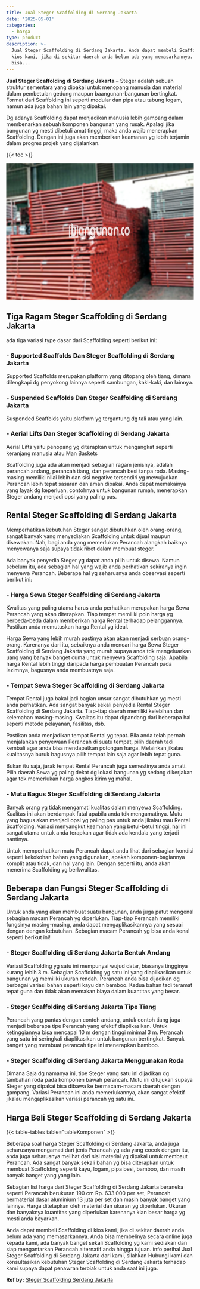 ```yaml
---
title: Jual Steger Scaffolding di Serdang Jakarta
date: '2025-05-01'
categories:
  - harga
type: product
description: >-
  Jual Steger Scaffolding di Serdang Jakarta. Anda dapat membeli Scaffolding di
  kios kami, jika di sekitar daerah anda belum ada yang memasarkannya. Anda
  bisa...
---
```


**Jual Steger Scaffolding di Serdang Jakarta** – Steger adalah sebuah struktur sementara yang dipakai untuk menopang manusia dan material dalam pembetulan gedung maupun baangunan-bangunan bertingkat. Format dari Scaffolding ini seperti modular dan pipa atau tabung logam, namun ada juga bahan lain yang dipakai.

Dg adanya Scaffolding dapat menjadikan manusia lebih gampang dalam membenarkan sebuah komponen bangunan yang rusak. Apalagi jika bangunan yg mesti dibetuli amat tinggi, maka anda wajib menerapkan Scaffolding. Dengan ini juga akan memberikan keamanan yg lebih terjamin dalam progres projek yang dijalankan.

{{< toc >}}

![Jual Steger Scaffolding di Serdang Jakarta](/images/sewa-scaffolding-steger-02.png)

## Tiga Ragam Steger Scaffolding di Serdang Jakarta

ada tiga variasi type dasar dari Scaffolding seperti berikut ini:

### \- Supported Scaffolds Dan Steger Scaffolding di Serdang Jakarta

Supported Scaffolds merupakan platform yang ditopang oleh tiang, dimana dilengkapi dg penyokong lainnya seperti sambungan, kaki-kaki, dan lainnya.

### \- Suspended Scaffolds Dan Steger Scaffolding di Serdang Jakarta

Suspended Scaffolds yaitu platform yg tergantung dg tali atau yang lain.

### \- Aerial Lifts Dan Steger Scaffolding di Serdang Jakarta

Aerial Lifts yaitu penopang yg diterapkan untuk mengangkat seperti keranjang manusia atau Man Baskets

Scaffolding juga ada akan menjadi sebagian ragam jenisnya, adalah perancah andang, perancah tiang, dan perancah besi tanpa roda. Masing-masing memiliki nilai lebih dan sisi negative tersendiri yg mewujudkan Perancah lebih tepat sasaran dan aman dipakai. Anda dapat memakainya yang layak dg keperluan, contohnya untuk bangunan rumah, menerapkan Steger andang menjadi opsi yang paling pas.

## Rental Steger Scaffolding di Serdang Jakarta

Memperhatikan kebutuhan Steger sangat dibutuhkan oleh orang-orang, sangat banyak yang menyediakan Scaffolding untuk dijual maupun disewakan. Nah, bagi anda yang memerlukan Perancah alangkah baiknya menyewanya saja supaya tidak ribet dalam membuat steger.

Ada banyak penyedia Steger yg dapat anda pilih untuk disewa. Namun sebelum itu, ada sebagian hal yang wajib anda perhatikan sekiranya ingin menyewa Perancah. Beberapa hal yg seharusnya anda observasi seperti berikut ini:

### \- Harga Sewa Steger Scaffolding di Serdang Jakarta

Kwalitas yang paling utama harus anda perhatikan merupakan harga Sewa Perancah yang akan diterapkan. Tiap tempat memiliki poin harga yg berbeda-beda dalam memberikan harga Rental terhadap pelanggannya. Pastikan anda memutuskan harga Rental yg ideal.

Harga Sewa yang lebih murah pastinya akan akan menjadi serbuan orang-orang. Karenanya dari itu, sebaiknya anda mencari harga Sewa Steger Scaffolding di Serdang Jakarta yang murah supaya anda tdk mengeluarkan uang yang banyak banget cuma untuk menyewa Scaffolding saja. Apabila harga Rental lebih tinggi daripada harga pembuatan Perancah pada lazimnya, bagusnya anda membuatnya saja.

### \- Tempat Sewa Steger Scaffolding di Serdang Jakarta

Tempat Rental juga bakal jadi bagian unsur sangat dibutuhkan yg mesti anda perhatikan. Ada sangat banyak sekali penyedia Rental Steger Scaffolding di Serdang Jakarta. Tiap-tiap daerah memiliki kelebihan dan kelemahan masing-masing. Kwalitas itu dapat dipandang dari beberapa hal seperti metode pelayanan, fasilitas, dsb.

Pastikan anda menjadikan tempat Rental yg tepat. Bila anda telah pernah menjalankan penyewaan Perancah di suatu tempat, pilih daerah tadi kembali agar anda bisa mendapatkan potongan harga. Melainkan jikalau kualitasnya buruk bagusnya pilih tempat lain saja agar lebih tepat guna.

Bukan itu saja, jarak tempat Rental Perancah juga semestinya anda amati. Pilih daerah Sewa yg paling dekat dg lokasi bangunan yg sedang dikerjakan agar tdk memerlukan harga ongkos kirim yg mahal.

### \- Mutu Bagus Steger Scaffolding di Serdang Jakarta

Banyak orang yg tidak mengamati kualitas dalam menyewa Scaffolding. Kualitas ini akan berdampak fatal apabila anda tdk mengamatinya. Mutu yang bagus akan menjadi opsi yg paling pas untuk anda jikalau mau Rental Scaffolding. Variasi menyangkut keamanan yang betul-betul tinggi, hal ini sangat utama untuk anda terapkan agar tidak ada kendala yang terjadi nantinya.

Untuk memperhatikan mutu Perancah dapat anda lihat dari sebagian kondisi seperti kekokohan bahan yang digunakan, apakah komponen-bagiannya komplit atau tidak, dan hal yang lain. Dengan seperti itu, anda akan menerima Scaffolding yg berkwalitas.

## Beberapa dan Fungsi Steger Scaffolding di Serdang Jakarta

Untuk anda yang akan membuat suatu bangunan, anda juga patut mengenal sebagian macam Perancah yg diperlukan. Tiap-tiap Perancah memiliki fungsinya masing-masing, anda dapat mengaplikasikannya yang sesuai dengan dengan kebutuhan. Sebagian macam Perancah yg bisa anda kenal seperti berikut ini!

### \- Steger Scaffolding di Serdang Jakarta Bentuk Andang

Variasi Scaffolding yg satu ini mempunyai wujud datar, biasanya tingginya kurang lebih 3 m. Sebagian Scaffolding yg satu ini yang diaplikasikan untuk bangunan yg memiliki ukuran rendah. Perancah anda bisa dijadikan dg berbagai variasi bahan seperti kayu dan bamboo. Kedua bahan tadi teramat tepat guna dan tidak akan memakan biaya dalam kuantitas yang besar.

### \- Steger Scaffolding di Serdang Jakarta Tipe Tiang

Perancah yang pantas dengan contoh andang, untuk contoh tiang juga menjadi beberapa tipe Perancah yang efektif diaplikasikan. Untuk ketinggiannya bisa mencapai 10 m dengan tinggi minimal 3 m. Perancah yang satu ini seringkali diaplikasikan untuk bangunan bertingkat. Banyak banget yang membuat perancah tipe ini menerapkan bamboo.

### \- Steger Scaffolding di Serdang Jakarta Menggunakan Roda

Dimana Saja dg namanya ini, tipe Steger yang satu ini dijadikan dg tambahan roda pada komponen bawah perancah. Mutu ini ditujukan supaya Steger yang dipakai bisa dibawa ke bermacam-macam daerah dengan gampang. Variasi Perancah ini anda memerlukannya, akan sangat efektif jikalau mengaplikasikan variasi perancah yg satu ini.

## Harga Beli Steger Scaffolding di Serdang Jakarta

{{< table-tables table="tableKomponen" >}}

Beberapa soal harga Steger Scaffolding di Serdang Jakarta, anda juga seharusnya mengamati dari jenis Perancah yg ada yang cocok dengan itu, anda juga seharusnya melihat dari sisi material yg dipakai untuk membaut Perancah. Ada sangat banyak sekali bahan yg bisa diterapkan untuk membuat Scaffolding seperti kayu, logam, pipa besi, bamboo, dan masih banyak banget yang yang lain.

Sebagian list harga dari Steger Scaffolding di Serdang Jakarta beraneka seperti Perancah berukuran 190 cm Rp. 633.000 per set, Perancah bermaterial dasar aluminium 13 juta per set dan masih banyak banget yang lainnya. Harga ditetapkan oleh material dan ukuran yg diperlukan. Ukuran dan banyaknya kuantitas yang diperlukan karenanya kian besar harga yg mesti anda bayarkan.

Anda dapat membeli Scaffolding di kios kami, jika di sekitar daerah anda belum ada yang memasarkannya. Anda bisa membelinya secara online juga kepada kami, ada banyak banget sekali Scaffolding yg kami sediakan dan siap mengantarkan Perancah alternatif anda hingga tujuan. info perihal Jual Steger Scaffolding di Serdang Jakarta dari kami, silahkan Hubungi kami dan konsultasikan kebutuhan Steger Scaffolding di Serdang Jakarta terhadap kami supaya dapat penawran terbiak untuk anda saat ini juga.

**Ref by:** [Steger Scaffolding Serdang Jakarta](https://id.wikipedia.org/wiki/Steger)
